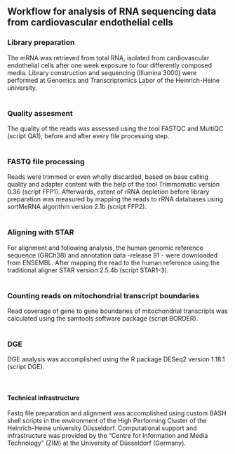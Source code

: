 ## Workflow for analysis of RNA sequencing data from cardiovascular endothelial cells

### Library preparation
The mRNA was retrieved from total RNA, isolated from cardiovascular endothelial cells after one week exposure to four differently composed media. Library construction and sequencing (Illumina 3000) were performed at Genomics and Transcriptomics Labor of the Heinrich-Heine university. 
<br />
<br />


### Quality assesment
The quality of the reads was assessed using the tool FASTQC and MultiQC (script QA1), before and after every file processing step.
<br />
<br />

### FASTQ file processing
Reads were trimmed or even wholly discarded, based on base calling quality and adapter content with the help of the tool Trimmomatic version 0.36 (script FFP1). Afterwards, extent of rRNA depletion before library preparation was measured by mapping the reads to rRNA databases using sortMeRNA algorithm version 2.1b (script FFP2). 
<br />
<br />

### Aligning with STAR
For alignment and following analysis, the human genomic reference sequence (GRCh38) and annotation data -release 91 - were downloaded from ENSEMBL. After mapping the read to the human reference using the traditional aligner STAR version 2.5.4b (script STAR1-3).
<br />
<br />

### Counting reads on mitochondrial transcript boundaries
Read coverage of gene to gene boundaries of mitochondrial transcripts was calculated using the samtools software package (script BORDER). 
<br />
<br />

### DGE
DGE analysis was accomplished using the R package DESeq2 version 1.18.1 (script DGE). 
<br />
<br />
<br />

#### Technical infrastructure
Fastq file preparation and alignment was accomplished using custom BASH shell scripts in the environment of the High Performing Cluster of the Heinrich-Heine university Düsseldorf. Computational support and infrastructure was provided by the “Centre for Information and Media Technology” (ZIM) at the University of Düsseldorf (Germany).
